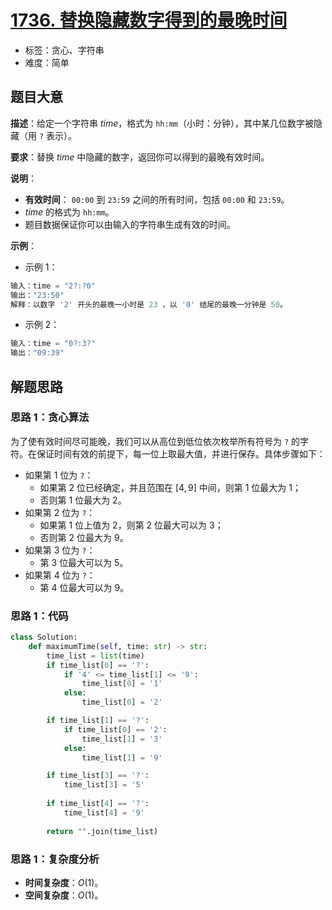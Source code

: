 # [1736. 替换隐藏数字得到的最晚时间](https://leetcode.cn/problems/latest-time-by-replacing-hidden-digits/)

- 标签：贪心、字符串
- 难度：简单

## 题目大意

**描述**：给定一个字符串 $time$，格式为 `hh:mm`（小时：分钟），其中某几位数字被隐藏（用 `?` 表示）。

**要求**：替换 $time$ 中隐藏的数字，返回你可以得到的最晚有效时间。

**说明**：

- **有效时间**： `00:00` 到 `23:59` 之间的所有时间，包括 `00:00` 和 `23:59`。
- $time$ 的格式为 `hh:mm`。
- 题目数据保证你可以由输入的字符串生成有效的时间。

**示例**：

- 示例 1：

```python
输入：time = "2?:?0"
输出："23:50"
解释：以数字 '2' 开头的最晚一小时是 23 ，以 '0' 结尾的最晚一分钟是 50。
```

- 示例 2：

```python
输入：time = "0?:3?"
输出："09:39"
```

## 解题思路

### 思路 1：贪心算法

为了使有效时间尽可能晚，我们可以从高位到低位依次枚举所有符号为 `?` 的字符。在保证时间有效的前提下，每一位上取最大值，并进行保存。具体步骤如下：

- 如果第 $1$ 位为 `?`：
  - 如果第 $2$ 位已经确定，并且范围在 $[4, 9]$ 中间，则第 $1$ 位最大为 $1$；
  - 否则第 $1$ 位最大为 $2$。
- 如果第 $2$ 位为 `?`：
  - 如果第 $1$ 位上值为 $2$，则第 $2$ 位最大可以为 $3$；
  - 否则第 $2$ 位最大为 $9$。
- 如果第 $3$ 位为 `?`：
  - 第 $3$ 位最大可以为 $5$。
- 如果第 $4$ 位为 `?`：
  - 第 $4$ 位最大可以为 $9$。

### 思路 1：代码

```python
class Solution:
    def maximumTime(self, time: str) -> str:
        time_list = list(time)
        if time_list[0] == '?':
            if '4' <= time_list[1] <= '9':
                time_list[0] = '1'
            else:
                time_list[0] = '2'

        if time_list[1] == '?':
            if time_list[0] == '2':
                time_list[1] = '3'
            else:
                time_list[1] = '9'

        if time_list[3] == '?':
            time_list[3] = '5'
        
        if time_list[4] == '?':
            time_list[4] = '9'
            
        return "".join(time_list)
```

### 思路 1：复杂度分析

- **时间复杂度**：$O(1)$。
- **空间复杂度**：$O(1)$。

